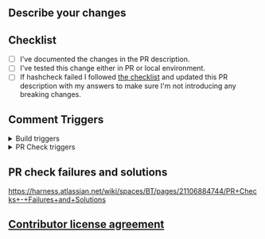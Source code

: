 ## Describe your changes

## Checklist
- [ ] I've documented the changes in the PR description.
- [ ] I've tested this change either in PR or local environment.
- [ ] If hashcheck failed I followed [the checklist](https://harness.atlassian.net/wiki/spaces/DEL/pages/21016838831/PR+Codebasehash+Check+merge+checklist) and updated this PR description with my answers to make sure I'm not introducing any breaking changes.

## Comment Triggers
<details>
  <summary>Build triggers</summary>

- Feature build: `trigger feature-build`
- Immutable delegate `trigger publish-delegate`
</details>

<details>
  <summary>PR Check triggers</summary>

You can run multiple PR check triggers by comma separating them in a single comment. e.g. `trigger ti0, ti1`

- Compile: `trigger compile`
- CodeformatCheckstyle: `trigger checkstylecodeformat`
  - CodeFormat: `trigger codeformat`
  - Checkstyle: `trigger checkstyle`
- MessageMetadata: `trigger messagecheck`
- File-Permission-Check: `trigger checkpermission`
- Recency: `trigger recency`
- BuildNumberMetadata: `trigger buildnum`
- Trigger CommonChecks: `trigger commonchecks`
- PMD: `trigger pmd`
- Copyright Check: `trigger copyrightcheck`
- Feature Name Check: `trigger featurenamecheck`
- UnitTests-ALL: `trigger utAll`
- UnitTests-0: `trigger ut0`
- UnitTests-1: `trigger ut1`
- UnitTests-2: `trigger ut2`
- UnitTests-3: `trigger ut3`
- UnitTests-4: `trigger ut4`
- UnitTests-5: `trigger ut5`
- UnitTests-6: `trigger ut6`
- UnitTests-7: `trigger ut7`
- UnitTests-8: `trigger ut8`
- UnitTests-9: `trigger ut9`
- FunctionalTest1: `trigger ft1`
- FunctionalTest2: `trigger ft2`
- CodeBaseHash: `trigger codebasehash`
- CodeFormatCheckstyle: `trigger checkstylecodeformat`
- SonarScan: `trigger ss`
- GitLeaks: `trigger gitleaks`
- Trigger all Checks: `trigger smartchecks`
- Go Build: `trigger gobuild`
</details>

## PR check failures and solutions
https://harness.atlassian.net/wiki/spaces/BT/pages/21106884744/PR+Checks+-+Failures+and+Solutions


## [Contributor license agreement](https://github.com/harness/harness-core/blob/develop/CONTRIBUTOR_LICENSE_AGREEMENT.md)
